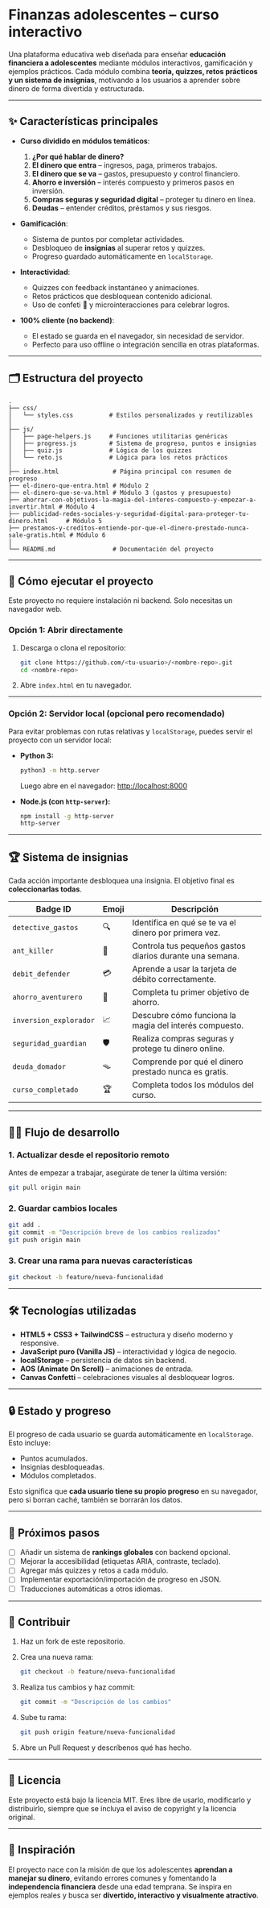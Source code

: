 # Finanzas adolescentes – curso interactivo

Una plataforma educativa web diseñada para enseñar **educación financiera a adolescentes** mediante módulos interactivos, gamificación y ejemplos prácticos.
Cada módulo combina **teoría, quizzes, retos prácticos y un sistema de insignias**, motivando a los usuarios a aprender sobre dinero de forma divertida y estructurada.

---

## ✨ Características principales

* **Curso dividido en módulos temáticos**:

  1. **¿Por qué hablar de dinero?**
  2. **El dinero que entra** – ingresos, paga, primeros trabajos.
  3. **El dinero que se va** – gastos, presupuesto y control financiero.
  4. **Ahorro e inversión** – interés compuesto y primeros pasos en inversión.
  5. **Compras seguras y seguridad digital** – proteger tu dinero en línea.
  6. **Deudas** – entender créditos, préstamos y sus riesgos.

* **Gamificación**:

  * Sistema de puntos por completar actividades.
  * Desbloqueo de **insignias** al superar retos y quizzes.
  * Progreso guardado automáticamente en `localStorage`.

* **Interactividad**:

  * Quizzes con feedback instantáneo y animaciones.
  * Retos prácticos que desbloquean contenido adicional.
  * Uso de confeti 🎉 y microinteracciones para celebrar logros.

* **100% cliente (no backend)**:

  * El estado se guarda en el navegador, sin necesidad de servidor.
  * Perfecto para uso offline o integración sencilla en otras plataformas.

---

## 🗂 Estructura del proyecto

```
.
├── css/
│   └── styles.css          # Estilos personalizados y reutilizables
│
├── js/
│   ├── page-helpers.js     # Funciones utilitarias genéricas
│   ├── progress.js         # Sistema de progreso, puntos e insignias
│   ├── quiz.js             # Lógica de los quizzes
│   └── reto.js             # Lógica para los retos prácticos
│
├── index.html               # Página principal con resumen de progreso
├── el-dinero-que-entra.html # Módulo 2
├── el-dinero-que-se-va.html # Módulo 3 (gastos y presupuesto)
├── ahorrar-con-objetivos-la-magia-del-interes-compuesto-y-empezar-a-invertir.html # Módulo 4
├── publicidad-redes-sociales-y-seguridad-digital-para-proteger-tu-dinero.html     # Módulo 5
├── prestamos-y-creditos-entiende-por-que-el-dinero-prestado-nunca-sale-gratis.html # Módulo 6
│
└── README.md                # Documentación del proyecto
```

---

## 🚀 Cómo ejecutar el proyecto

Este proyecto no requiere instalación ni backend. Solo necesitas un navegador web.

### Opción 1: Abrir directamente

1. Descarga o clona el repositorio:

   ```bash
   git clone https://github.com/<tu-usuario>/<nombre-repo>.git
   cd <nombre-repo>
   ```
2. Abre `index.html` en tu navegador.

---

### Opción 2: Servidor local (opcional pero recomendado)

Para evitar problemas con rutas relativas y `localStorage`, puedes servir el proyecto con un servidor local:

* **Python 3:**

  ```bash
  python3 -m http.server
  ```

  Luego abre en el navegador:
  [http://localhost:8000](http://localhost:8000)

* **Node.js (con `http-server`):**

  ```bash
  npm install -g http-server
  http-server
  ```

---

## 🏆 Sistema de insignias

Cada acción importante desbloquea una insignia. El objetivo final es **coleccionarlas todas**.

| Badge ID               | Emoji | Descripción                                              |
| ---------------------- | ----- | -------------------------------------------------------- |
| `detective_gastos`     | 🔍    | Identifica en qué se te va el dinero por primera vez.    |
| `ant_killer`           | 🐜    | Controla tus pequeños gastos diarios durante una semana. |
| `debit_defender`       | 💳    | Aprende a usar la tarjeta de débito correctamente.       |
| `ahorro_aventurero`    | 🐷    | Completa tu primer objetivo de ahorro.                   |
| `inversion_explorador` | 📈    | Descubre cómo funciona la magia del interés compuesto.   |
| `seguridad_guardian`   | 🛡️   | Realiza compras seguras y protege tu dinero online.      |
| `deuda_domador`        | 🪤    | Comprende por qué el dinero prestado nunca es gratis.    |
| `curso_completado`     | 🏆    | Completa todos los módulos del curso.                    |

---

## 🧑‍💻 Flujo de desarrollo

### 1. Actualizar desde el repositorio remoto

Antes de empezar a trabajar, asegúrate de tener la última versión:

```bash
git pull origin main
```

### 2. Guardar cambios locales

```bash
git add .
git commit -m "Descripción breve de los cambios realizados"
git push origin main
```

### 3. Crear una rama para nuevas características

```bash
git checkout -b feature/nueva-funcionalidad
```

---

## 🛠 Tecnologías utilizadas

* **HTML5 + CSS3 + TailwindCSS** – estructura y diseño moderno y responsive.
* **JavaScript puro (Vanilla JS)** – interactividad y lógica de negocio.
* **localStorage** – persistencia de datos sin backend.
* **AOS (Animate On Scroll)** – animaciones de entrada.
* **Canvas Confetti** – celebraciones visuales al desbloquear logros.

---

## 🔒 Estado y progreso

El progreso de cada usuario se guarda automáticamente en `localStorage`.
Esto incluye:

* Puntos acumulados.
* Insignias desbloqueadas.
* Módulos completados.

Esto significa que **cada usuario tiene su propio progreso** en su navegador, pero si borran caché, también se borrarán los datos.

---

## 🌱 Próximos pasos

* [ ] Añadir un sistema de **rankings globales** con backend opcional.
* [ ] Mejorar la accesibilidad (etiquetas ARIA, contraste, teclado).
* [ ] Agregar más quizzes y retos a cada módulo.
* [ ] Implementar exportación/importación de progreso en JSON.
* [ ] Traducciones automáticas a otros idiomas.

---

## 👥 Contribuir

1. Haz un fork de este repositorio.
2. Crea una nueva rama:

   ```bash
   git checkout -b feature/nueva-funcionalidad
   ```
3. Realiza tus cambios y haz commit:

   ```bash
   git commit -m "Descripción de los cambios"
   ```
4. Sube tu rama:

   ```bash
   git push origin feature/nueva-funcionalidad
   ```
5. Abre un Pull Request y descríbenos qué has hecho.

---

## 📜 Licencia

Este proyecto está bajo la licencia MIT.
Eres libre de usarlo, modificarlo y distribuirlo, siempre que se incluya el aviso de copyright y la licencia original.

---

## 🌟 Inspiración

El proyecto nace con la misión de que los adolescentes **aprendan a manejar su dinero**, evitando errores comunes y fomentando la **independencia financiera** desde una edad temprana.
Se inspira en ejemplos reales y busca ser **divertido, interactivo y visualmente atractivo**.
